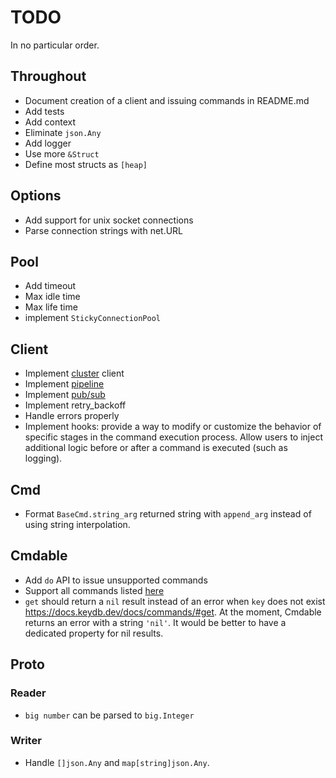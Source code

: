 # TODO

In no particular order.

## Throughout

- Document creation of a client and issuing commands in README.md
- Add tests
- Add context
- Eliminate `json.Any`
- Add logger
- Use more `&Struct`
- Define most structs as `[heap]`

## Options

- Add support for unix socket connections
- Parse connection strings with net.URL

## Pool

- Add timeout
- Max idle time
- Max life time
- implement `StickyConnectionPool`

## Client

- Implement [cluster](https://docs.keydb.dev/docs/cluster-spec/) client
- Implement [pipeline](https://docs.keydb.dev/docs/pipelining/)
- Implement [pub/sub](https://docs.keydb.dev/docs/pubsub/)
- Implement retry_backoff
- Handle errors properly
- Implement hooks: provide a way to modify or customize the behavior of specific stages in the command 
  execution process. Allow users to inject additional logic before or after a command is executed (such 
  as logging).

## Cmd

- Format `BaseCmd.string_arg` returned string with `append_arg` instead of using string interpolation.

## Cmdable

- Add `do` API to issue unsupported commands
- Support all commands listed [here](https://docs.keydb.dev/docs/commands)
- `get` should return a `nil` result instead of an error when `key` does not exist https://docs.keydb.dev/docs/commands/#get. 
  At the moment, Cmdable returns an error with a string `'nil'`. It would be better to have a dedicated 
  property for nil results.

## Proto

### Reader

- `big number` can be parsed to `big.Integer`

### Writer

- Handle `[]json.Any` and `map[string]json.Any`.